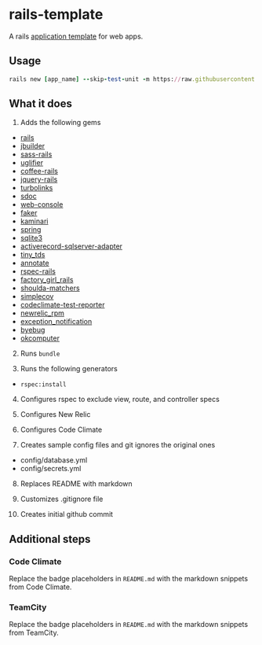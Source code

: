 # rails-template

A rails [application template](http://guides.rubyonrails.org/rails_application_templates.html) for web apps.

## Usage

```ruby
rails new [app_name] --skip-test-unit -m https://raw.githubusercontent.com/zacharywelch/rails-template/master/template.rb
```

## What it does

1. Adds the following gems
  - [rails](https://github.com/rails/rails)
  - [jbuilder](https://github.com/rails/jbuilder)
  - [sass-rails](https://github.com/rails/sass-rail://github.com/rails/sass-rails)
  - [uglifier](https://github.com/lautis/uglifier)
  - [coffee-rails](https://github.com/rails/coffee-rails)
  - [jquery-rails](https://github.com/rails/jquery-rails)
  - [turbolinks](https://github.com/turbolinks/turbolinks)
  - [sdoc](https://github.com/zzak/sdoc)
  - [web-console](https://github.com/rails/web-console)
  - [faker](https://github.com/stympy/faker)
  - [kaminari](https://github.com/amatsuda/kaminari)
  - [spring](https://github.com/rails/spring)
  - [sqlite3](https://github.com/sparklemotion/sqlite3-ruby)
  - [activerecord-sqlserver-adapter](https://github.com/rails-sqlserver/activerecord-sqlserver-adapter)
  - [tiny_tds](https://github.com/rails-sqlserver/tiny_tds)
  - [annotate](https://github.com/ctran/annotate_models)
  - [rspec-rails](https://github.com/rspec/rspec-rails)
  - [factory_girl_rails](https://github.com/thoughtbot/factory_girl_rails)
  - [shoulda-matchers](https://github.com/thoughtbot/shoulda-matchers)
  - [simplecov](https://github.com/colszowka/simplecov)
  - [codeclimate-test-reporter](https://github.com/codeclimate/ruby-test-reporter)
  - [newrelic_rpm](https://github.com/newrelic/rpm)
  - [exception_notification](https://github.com/smartinez87/exception_notification)
  - [byebug](https://github.com/deivid-rodriguez/byebug)
  - [okcomputer](https://github.com/sportngin/okcomputer)

2. Runs `bundle`

3. Runs the following generators
  - `rspec:install`

4. Configures rspec to exclude view, route, and controller specs

5. Configures New Relic

6. Configures Code Climate

7. Creates sample config files and git ignores the original ones
  - config/database.yml
  - config/secrets.yml

8. Replaces README with markdown

9. Customizes .gitignore file

10. Creates initial github commit

## Additional steps

### Code Climate
Replace the badge placeholders in `README.md` with the markdown snippets from Code Climate.

### TeamCity
Replace the badge placeholders in `README.md` with the markdown snippets from TeamCity.
